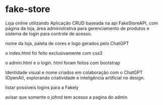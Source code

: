 # fake-store
Loja online utilizando Aplicação CRUD baseada na api FakeStoreAPI, com página da loja, área administrativa para gerenciamento de produtos e sistema de login para controle de acesso.

nome da loja, paleta de cores e logo  gerados pelo ChatGPT

o index.html foi feito exclusivamente com css3 

o admin.html  e o login. html foram feitos com bootstrap

Identidade visual e nome criados em colaboração com o ChatGPT (OpenAI), explorando criatividade e inteligência artificial no design.

listar possiveis logins para a Fakely

avisar que somente o johnd tem acesso a pagina do admin